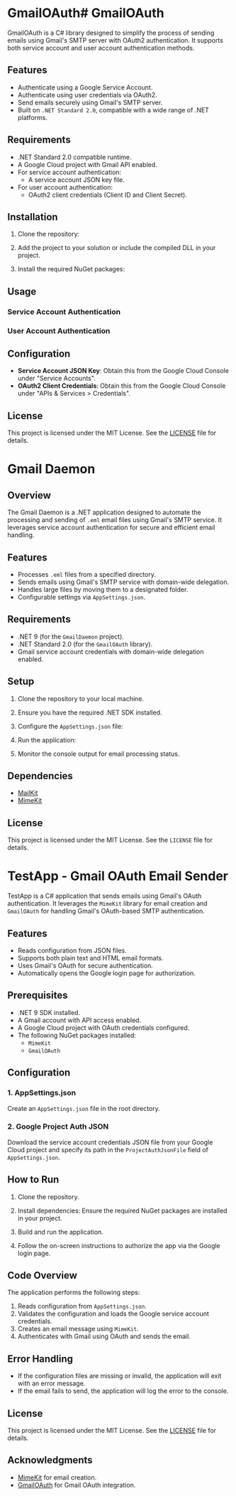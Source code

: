 # GmailOAuth# GmailOAuth

GmailOAuth is a C# library designed to simplify the process of sending emails using Gmail's SMTP server with OAuth2 authentication. It supports both service account and user account authentication methods.

## Features

- Authenticate using a Google Service Account.
- Authenticate using user credentials via OAuth2.
- Send emails securely using Gmail's SMTP server.
- Built on `.NET Standard 2.0`, compatible with a wide range of .NET platforms.

## Requirements

- .NET Standard 2.0 compatible runtime.
- A Google Cloud project with Gmail API enabled.
- For service account authentication:
  - A service account JSON key file.
- For user account authentication:
  - OAuth2 client credentials (Client ID and Client Secret).

## Installation

1. Clone the repository:
2. Add the project to your solution or include the compiled DLL in your project.

3. Install the required NuGet packages:
## Usage

### Service Account Authentication
### User Account Authentication
## Configuration

- **Service Account JSON Key**: Obtain this from the Google Cloud Console under "Service Accounts".
- **OAuth2 Client Credentials**: Obtain this from the Google Cloud Console under "APIs & Services > Credentials".

## License

This project is licensed under the MIT License. See the [LICENSE](LICENSE) file for details.

# Gmail Daemon

## Overview
The Gmail Daemon is a .NET application designed to automate the processing and sending of `.eml` email files using Gmail's SMTP service. It leverages service account authentication for secure and efficient email handling.

## Features
- Processes `.eml` files from a specified directory.
- Sends emails using Gmail's SMTP service with domain-wide delegation.
- Handles large files by moving them to a designated folder.
- Configurable settings via `AppSettings.json`.

## Requirements
- .NET 9 (for the `GmailDaemon` project).
- .NET Standard 2.0 (for the `GmailOAuth` library).
- Gmail service account credentials with domain-wide delegation enabled.

## Setup
1. Clone the repository to your local machine.
2. Ensure you have the required .NET SDK installed.
3. Configure the `AppSettings.json` file:
   

2. Run the application:
   
3. Monitor the console output for email processing status.

## Dependencies
- [MailKit](https://github.com/jstedfast/MailKit)
- [MimeKit](https://github.com/jstedfast/MimeKit)

## License
This project is licensed under the MIT License. See the `LICENSE` file for details.

# TestApp - Gmail OAuth Email Sender

TestApp is a C# application that sends emails using Gmail's OAuth authentication. It leverages the `MimeKit` library for email creation and `GmailOAuth` for handling Gmail's OAuth-based SMTP authentication.

## Features
- Reads configuration from JSON files.
- Supports both plain text and HTML email formats.
- Uses Gmail's OAuth for secure authentication.
- Automatically opens the Google login page for authorization.

## Prerequisites
- .NET 9 SDK installed.
- A Gmail account with API access enabled.
- A Google Cloud project with OAuth credentials configured.
- The following NuGet packages installed:
  - `MimeKit`
  - `GmailOAuth`

## Configuration

### 1. AppSettings.json
Create an `AppSettings.json` file in the root directory.


### 2. Google Project Auth JSON
Download the service account credentials JSON file from your Google Cloud project and specify its path in the `ProjectAuthJsonFile` field of `AppSettings.json`.

## How to Run

1. Clone the repository.

2. Install dependencies:
   Ensure the required NuGet packages are installed in your project.

3. Build and run the application.

4. Follow the on-screen instructions to authorize the app via the Google login page.

## Code Overview

The application performs the following steps:
1. Reads configuration from `AppSettings.json`.
2. Validates the configuration and loads the Google service account credentials.
3. Creates an email message using `MimeKit`.
4. Authenticates with Gmail using OAuth and sends the email.

## Error Handling
- If the configuration files are missing or invalid, the application will exit with an error message.
- If the email fails to send, the application will log the error to the console.

## License
This project is licensed under the MIT License. See the [LICENSE](LICENSE) file for details.

## Acknowledgments
- [MimeKit](https://github.com/jstedfast/MimeKit) for email creation.
- [GmailOAuth](https://github.com/your-gmail-oauth-library) for Gmail OAuth integration.
